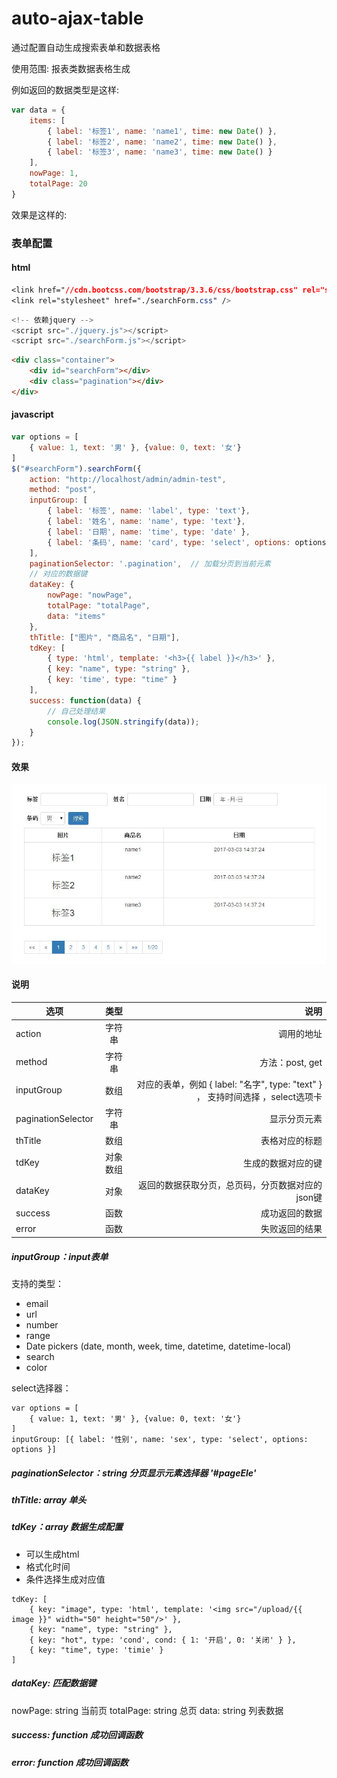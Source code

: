 # auto-ajax-table
通过配置自动生成搜索表单和数据表格

使用范围: 报表类数据表格生成

例如返回的数据类型是这样:

``` javascript
var data = {
    items: [
        { label: '标签1', name: 'name1', time: new Date() },
        { label: '标签2', name: 'name2', time: new Date() },
        { label: '标签3', name: 'name3', time: new Date() }
    ],
    nowPage: 1,
    totalPage: 20
}
```

效果是这样的:


### 表单配置

#### html

```css
<link href="//cdn.bootcss.com/bootstrap/3.3.6/css/bootstrap.css" rel="stylesheet">
<link rel="stylesheet" href="./searchForm.css" />
```

``` js
<!-- 依赖jquery -->
<script src="./jquery.js"></script>
<script src="./searchForm.js"></script>
```

``` html
<div class="container">
    <div id="searchForm"></div>
    <div class="pagination"></div>
</div>
```

#### javascript

```javascript
var options = [
    { value: 1, text: '男' }, {value: 0, text: '女'}
]
$("#searchForm").searchForm({
    action: "http://localhost/admin/admin-test",
    method: "post",
    inputGroup: [
        { label: '标签', name: 'label', type: 'text'},
        { label: '姓名', name: 'name', type: 'text'},
        { label: '日期', name: 'time', type: 'date' },
        { label: '条码', name: 'card', type: 'select', options: options },
    ],
    paginationSelector: '.pagination',  // 加载分页到当前元素
    // 对应的数据键
    dataKey: {
        nowPage: "nowPage",
        totalPage: "totalPage",
        data: "items"
    },
    thTitle: ["图片", "商品名", "日期"],
    tdKey: [
        { type: 'html', template: '<h3>{{ label }}</h3>' },
        { key: "name", type: "string" },
        { key: 'time', type: "time" }
    ],
    success: function(data) {
        // 自己处理结果
        console.log(JSON.stringify(data));
    }
});
```

#### 效果
![alt 效果](https://raw.githubusercontent.com/KELEN/auto-ajax-table/master/img/effect.jpg)

#### 说明

| 选项       | 类型           | 说明  |
| ------------- |:-------------:| -----:|
| action      | 字符串 | 调用的地址 |
| method      | 字符串      |   方法：post, get |
| inputGroup | 数组      | 对应的表单，例如 { label: "名字", type: "text" } ， 支持时间选择 ，select选项卡|
| paginationSelector | 字符串 | 显示分页元素 |
| thTitle | 数组 | 表格对应的标题 |
| tdKey | 对象数组 | 生成的数据对应的键 |
| dataKey | 对象 | 返回的数据获取分页，总页码，分页数据对应的json键 |
| success | 函数 | 成功返回的数据 |
| error | 函数 | 失败返回的结果 |


##### inputGroup：input表单
支持的类型：
* email
* url
* number
* range
* Date pickers (date, month, week, time, datetime, datetime-local)
* search
* color

select选择器：
```
var options = [
    { value: 1, text: '男' }, {value: 0, text: '女'}
]
inputGroup: [{ label: '性别', name: 'sex', type: 'select', options: options }]
```

##### paginationSelector：string 分页显示元素选择器 '#pageEle'
##### thTitle: array 单头
##### tdKey：array 数据生成配置
* 可以生成html
* 格式化时间
* 条件选择生成对应值
```
tdKey: [
    { key: "image", type: 'html', template: '<img src="/upload/{{ image }}" width="50" height="50"/>' },
    { key: "name", type: "string" },
    { key: "hot", type: 'cond', cond: { 1: '开启', 0: '关闭' } },
    { key: "time", type: 'timie' }
]
```
##### dataKey: 匹配数据键
nowPage:  string 当前页
totalPage:  string 总页
data: string 列表数据
##### success: function 成功回调函数
##### error: function 成功回调函数


